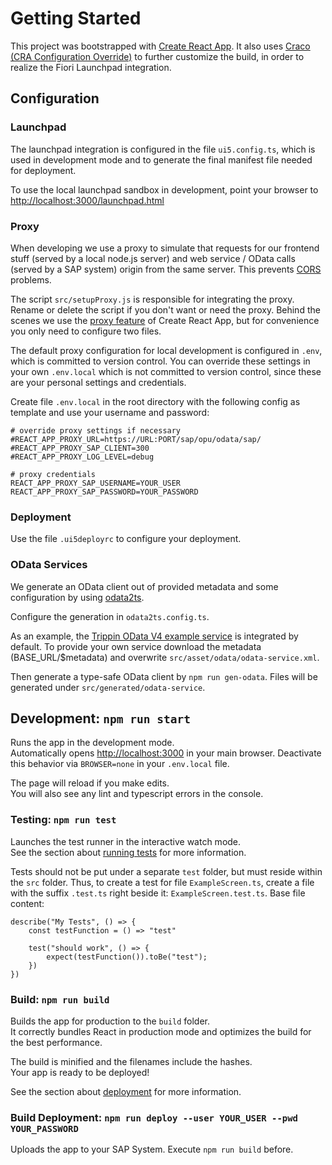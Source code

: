 # Getting Started

This project was bootstrapped with [Create React App](https://github.com/facebook/create-react-app).
It also uses [Craco (CRA Configuration Override)](https://github.com/gsoft-inc/craco) to further customize the build,
in order to realize the Fiori Launchpad integration.

## Configuration

### Launchpad

The launchpad integration is configured in the file `ui5.config.ts`, which is used in development mode
and to generate the final manifest file needed for deployment.

To use the local launchpad sandbox in development,
point your browser to [http://localhost:3000/launchpad.html](http://localhost:3000/launchpad.html)

### Proxy

When developing we use a proxy to simulate that requests for our frontend stuff
(served by a local node.js server) and web service / OData calls (served by a SAP system)
origin from the same server.
This prevents [CORS](https://developer.mozilla.org/en-US/docs/Web/HTTP/CORS) problems.

The script `src/setupProxy.js` is responsible for integrating the proxy.
Rename or delete the script if you don't want or need the proxy. Behind the scenes we use the
[proxy feature](https://create-react-app.dev/docs/proxying-api-requests-in-development/#configuring-the-proxy-manually)
of Create React App, but for convenience you only need to configure two files.

The default proxy configuration for local development is configured in `.env`,
which is committed to version control.
You can override these settings in your own `.env.local` which is not committed to version control,
since these are your personal settings and credentials.

Create file `.env.local` in the root directory with the following config as template
and use your username and password:

```
# override proxy settings if necessary
#REACT_APP_PROXY_URL=https://URL:PORT/sap/opu/odata/sap/
#REACT_APP_PROXY_SAP_CLIENT=300
#REACT_APP_PROXY_LOG_LEVEL=debug

# proxy credentials
REACT_APP_PROXY_SAP_USERNAME=YOUR_USER
REACT_APP_PROXY_SAP_PASSWORD=YOUR_PASSWORD
```

### Deployment

Use the file `.ui5deployrc` to configure your deployment.

### OData Services

We generate an OData client out of provided metadata and some configuration
by using [odata2ts](https://odata2ts.github.io/).

Configure the generation in `odata2ts.config.ts`.

As an example, the [Trippin OData V4 example service](https://www.odata.org/odata-services/)
is integrated by default. To provide your own service download the metadata (BASE_URL/$metadata)
and overwrite `src/asset/odata/odata-service.xml`.

Then generate a type-safe OData client by `npm run gen-odata`. Files will be generated under
`src/generated/odata-service`.

## Development: `npm run start`

Runs the app in the development mode.\
Automatically opens [http://localhost:3000](http://localhost:3000) in your main browser.
Deactivate this behavior via `BROWSER=none` in your `.env.local` file.

The page will reload if you make edits.\
You will also see any lint and typescript errors in the console.

### Testing: `npm run test`

Launches the test runner in the interactive watch mode.\
See the section about [running tests](https://facebook.github.io/create-react-app/docs/running-tests) for more information.

Tests should not be put under a separate `test` folder, but must reside within the `src` folder.
Thus, to create a test for file `ExampleScreen.ts`, create a file with the suffix `.test.ts` right beside it:
`ExampleScreen.test.ts`. Base file content:

```tsx
describe("My Tests", () => {
    const testFunction = () => "test"

    test("should work", () => {
        expect(testFunction()).toBe("test");
    })
})
```

### Build: `npm run build`

Builds the app for production to the `build` folder.\
It correctly bundles React in production mode and optimizes the build for the best performance.

The build is minified and the filenames include the hashes.\
Your app is ready to be deployed!

See the section about [deployment](https://facebook.github.io/create-react-app/docs/deployment) for more information.

### Build Deployment: `npm run deploy --user YOUR_USER --pwd YOUR_PASSWORD`

Uploads the app to your SAP System. Execute `npm run build` before.
